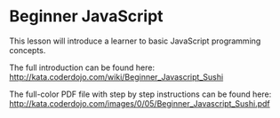 # Beginner JavaScript

This lesson will introduce a learner to basic JavaScript programming concepts.

The full introduction can be found here:
http://kata.coderdojo.com/wiki/Beginner_Javascript_Sushi

The full-color PDF file with step by step instructions can be found here:
http://kata.coderdojo.com/images/0/05/Beginner_Javascript_Sushi.pdf

